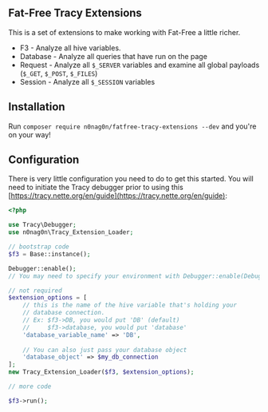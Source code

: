 Fat-Free Tracy Extensions
------

This is a set of extensions to make working with Fat-Free a little richer.

- F3 - Analyze all hive variables.
- Database - Analyze all queries that have run on the page
- Request - Analyze all `$_SERVER` variables and examine all global payloads (`$_GET`, `$_POST`, `$_FILES`)
- Session - Analyze all `$_SESSION` variables

Installation
-------
Run `composer require n0nag0n/fatfree-tracy-extensions --dev` and you're on your way!

Configuration
-------
There is very little configuration you need to do to get this started. You will need to initiate the Tracy debugger prior to using this [https://tracy.nette.org/en/guide](https://tracy.nette.org/en/guide):

```php
<?php

use Tracy\Debugger;
use n0nag0n\Tracy_Extension_Loader;

// bootstrap code
$f3 = Base::instance();

Debugger::enable();
// You may need to specify your environment with Debugger::enable(Debugger::DEVELOPMENT)

// not required
$extension_options = [
	// this is the name of the hive variable that's holding your
	// database connection.
	// Ex: $f3->DB, you would put 'DB' (default)
	//     $f3->database, you would put 'database'
	'database_variable_name' => 'DB',
	
	// You can also just pass your database object
	'database_object' => $my_db_connection
];
new Tracy_Extension_Loader($f3, $extension_options);

// more code

$f3->run();
